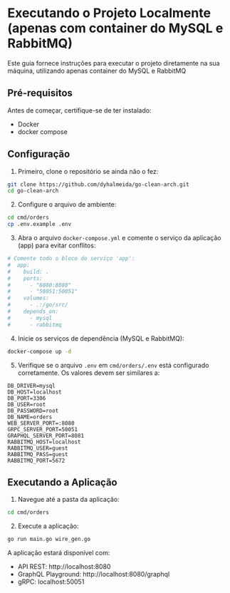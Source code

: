 # Executando o Projeto Localmente (apenas com container do MySQL e RabbitMQ)

Este guia fornece instruções para executar o projeto diretamente na sua máquina, utilizando apenas container do MySQL e RabbitMQ

## Pré-requisitos

Antes de começar, certifique-se de ter instalado:

- Docker
- docker compose

## Configuração

1. Primeiro, clone o repositório se ainda não o fez:
```bash
git clone https://github.com/dyhalmeida/go-clean-arch.git
cd go-clean-arch
```

2. Configure o arquivo de ambiente:
```bash
cd cmd/orders
cp .env.example .env
```

3. Abra o arquivo `docker-compose.yml` e comente o serviço da aplicação (app) para evitar conflitos:
```yaml
# Comente todo o bloco do serviço 'app':
#  app:
#    build: .
#    ports:
#      - "8080:8080"
#      - "50051:50051"
#    volumes:
#      - .:/go/src/
#    depends_on:
#      - mysql
#      - rabbitmq
```

4. Inicie os serviços de dependência (MySQL e RabbitMQ):
```bash
docker-compose up -d
```

5. Verifique se o arquivo `.env` em `cmd/orders/.env` está configurado corretamente. Os valores devem ser similares a:
```env
DB_DRIVER=mysql
DB_HOST=localhost
DB_PORT=3306
DB_USER=root
DB_PASSWORD=root
DB_NAME=orders
WEB_SERVER_PORT=:8080
GRPC_SERVER_PORT=50051
GRAPHQL_SERVER_PORT=8081
RABBITMQ_HOST=localhost
RABBITMQ_USER=guest
RABBITMQ_PASS=guest
RABBITMQ_PORT=5672
```

## Executando a Aplicação

1. Navegue até a pasta da aplicação:
```bash
cd cmd/orders
```

2. Execute a aplicação:
```bash
go run main.go wire_gen.go
```

A aplicação estará disponível com:
- API REST: http://localhost:8080
- GraphQL Playground: http://localhost:8080/graphql
- gRPC: localhost:50051